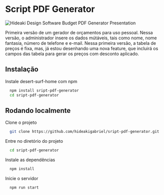 
# Script PDF Generator

![Hideaki Design Software Budget PDF Generator Presentation](https://mir-s3-cdn-cf.behance.net/projects/808/a6458e165010473.Y3JvcCwxNDAwLDEwOTUsMCww.png)

Primeira versão de um gerador de orçamentos para uso pessoal. Nessa versão, o administrador insere os dados mútáveis, tais como nome, nome fantasia, número de telefone e e-mail. Nessa primeira versão, a tabela de preços é fixa, mas, já estou desenhando uma nova feature, que incluirá os campos das tabela para gerar os preços com desconto aplicado. 


## Instalação

Instale desert-surf-home com npm

```bash
  npm install sript-pdf-generator
  cd sript-pdf-generator
```
    
## Rodando localmente

Clone o projeto

```bash
  git clone https://github.com/hideakigabriel/sript-pdf-generator.git
```

Entre no diretório do projeto

```bash
  cd sript-pdf-generator
```

Instale as dependências

```bash
  npm install
```

Inicie o servidor

```bash
  npm run start
```

